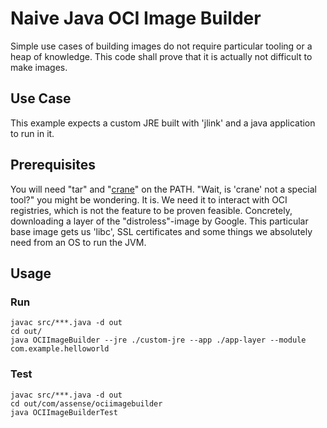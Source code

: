 # Naive Java OCI Image Builder
Simple use cases of building images do not require particular tooling or a heap of knowledge. This code shall prove that it is actually not difficult to make images.

## Use Case
This example expects a custom JRE built with 'jlink' and a java application to run in it.

## Prerequisites
You will need "tar" and "[crane](https://github.com/google/go-containerregistry/blob/main/cmd/crane/README.md)" on the PATH. "Wait, is 'crane' not a special tool?" you might be wondering. It is. We need it to interact with OCI registries, which is not the feature to be proven feasible. Concretely, downloading a layer of the "distroless"-image by Google. This particular base image gets us 'libc', SSL certificates and some things we absolutely need from an OS to run the JVM.

## Usage
### Run
```fish
javac src/***.java -d out
cd out/
java OCIImageBuilder --jre ./custom-jre --app ./app-layer --module com.example.helloworld
```
### Test
```fish
javac src/***.java -d out
cd out/com/assense/ociimagebuilder
java OCIImageBuilderTest
```